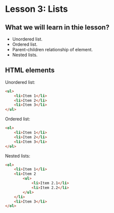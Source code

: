 
# Lesson 3: Lists

## What we will learn in thie lesson?

- Unordered list.
- Ordered list.
- Parent-children relationship of element.
- Nested lists.

## HTML elements

Unordered list:
```html
<ul>
    <li>Item 1</li>
    <li>Item 2</li>
    <li>Item 3</li>
</ul>
```

Ordered list:
```html
<ol>
    <li>Item 1</li>
    <li>Item 2</li>
    <li>Item 3</li>
</ol>
```

Nested lists:
```html
<ol>
    <li>Item 1</li>
    <li>Item 2
        <ul>
            <li>Item 2.1</li>
            <li>Item 2.2</li>
        </ul>
    </li>
    <li>Item 3</li>
</ol>
```
